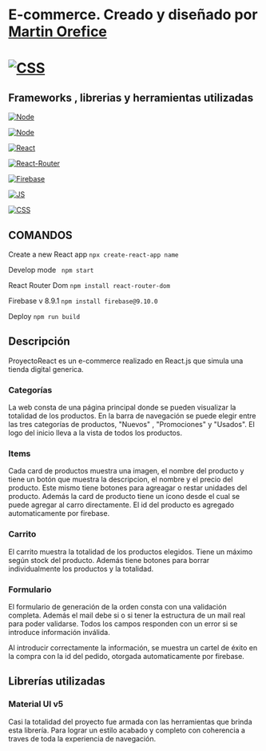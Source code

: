 # E-commerce. Creado y diseñado por [Martin Orefice](https://www.linkedin.com/in/martin-orefice-developer/)

# [![CSS](https://img.shields.io/badge/Link%20al%20sitio-blueviolet)](https://e-commerce-coder-martin-ore.web.app)

## Frameworks , librerias y herramientas utilizadas

[![Node](https://img.shields.io/badge/node-%2016.14.2-success)](https://reactjs.org/blog/2020/10/20/react-v17.html)

[![Node](https://img.shields.io/badge/npm-%208.5.0-success)](https://reactjs.org/blog/2020/10/20/react-v17.html)

[![React](https://img.shields.io/badge/react-%2018.2.0-success)](https://reactjs.org/blog/2020/10/20/react-v17.html)

[![React-Router](https://img.shields.io/badge/react--router--dom-%5E6.4.0-success)](https://www.w3schools.com/react/react_router.asp)

[![Firebase](https://img.shields.io/badge/firebase-%5E8.9.1-success)](https://firebase.google.com/)

[![JS](https://img.shields.io/badge/JavaScript-ES6-success)](https://developer.mozilla.org/en-US/docs/Web/JavaScript)

[![CSS](https://img.shields.io/badge/CSS-success)](https://developer.mozilla.org/en-US/docs/Web/CSS)

## COMANDOS

Create a new React app
`npx create-react-app name`

Develop mode
` npm start`

React Router Dom
`npm install react-router-dom`

Firebase v 8.9.1
`npm install firebase@9.10.0`

Deploy
`npm run build`

## Descripción

ProyectoReact es un e-commerce realizado en React.js que simula una tienda digital generica.

### Categorías

La web consta de una página principal donde se pueden visualizar la totalidad de los productos. En la barra de navegación se puede elegir entre las tres categorías de productos, "Nuevos" , "Promociones" y "Usados". El logo del inicio lleva a la vista de todos los productos.


### Items

Cada card de productos muestra una imagen, el nombre del producto y tiene un botón que muestra la descripcion, el nombre y el precio del producto.  Este mismo tiene botones para agreagar o restar unidades del producto. Además la card de producto tiene un ícono desde el cual se puede agregar al carro directamente.
El id del producto es agregado automaticamente por firebase.

### Carrito

El carrito muestra la totalidad de los productos elegidos. Tiene un máximo según stock del producto. Además tiene botones para borrar individualmente los productos y la totalidad. 

### Formulario

El formulario de generación de la orden consta con una validación completa. Además el mail debe si o si tener la estructura de un mail real para poder validarse. Todos los campos responden con un error si se introduce información inválida.

Al introducir correctamente la información, se muestra un cartel de éxito en la compra con la id del pedido, otorgada automaticamente por firebase.

## Librerías utilizadas


### Material UI v5
Casi la totalidad del proyecto fue armada con las herramientas que brinda esta librería. Para lograr un estilo acabado y completo con coherencia a traves de toda la experiencia de navegación. 
